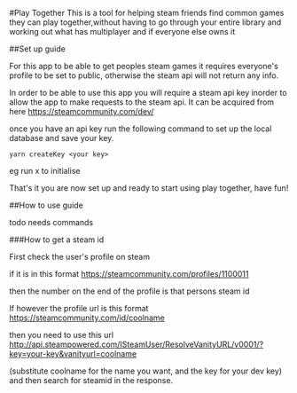 #Play Together
This is a tool for helping steam friends find common games they can play together,without having to go through your entire library and working out what has multiplayer and if everyone else owns it

##Set up guide

For this app to be able to get peoples steam games it requires everyone's profile to be set to public, otherwise the steam api will not return any info.

In order to be able to use this app you will require a steam api key inorder to allow the app to make requests to the steam api. It can be acquired from here https://steamcommunity.com/dev/ 

once you have an api key run the following command to set up the local database and save your key.

```
yarn createKey <your key>
```

eg run x to initialise

That's it you are now set up and ready to start using play together, have fun!

##How to use guide

todo
needs commands

###How to get a steam id

First check the user's profile on steam

if it is in this format https://steamcommunity.com/profiles/1100011

then the number on the end of the profile is that persons steam id

If however the profile url is this format https://steamcommunity.com/id/coolname

then you need to use this url http://api.steampowered.com/ISteamUser/ResolveVanityURL/v0001/?key=your-key&vanityurl=coolname

(substitute coolname for the name you want, and the key for your dev key) and then search for steamid in the response.
